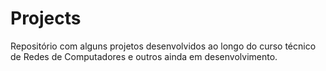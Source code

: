 # Projects
Repositório com alguns projetos desenvolvidos ao longo do curso técnico de Redes de Computadores e outros ainda em desenvolvimento.
